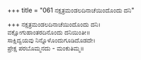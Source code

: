 +++
title = "061 ನಕ್ಷತ್ರಮಂಡಲದಿನಾಚೆಯಿಂದೊಂದು ದನಿ"

+++
ನಕ್ಷತ್ರಮಂಡಲದಿನಾಚೆಯಿಂದೊಂದು ದನಿ।  
ವಕ್ಷೋಗುಹಾಂತರದಿನೊಂದು ದನಿಯಿಂತೀ॥  
ಸಾಕ್ಷಿದ್ವಯವು ನಿನ್ನೊಳೊಂದುಗೂಡಿದೊಡದೇ।  
ಪ್ರೇಕ್ಷ ಪರಬೊಮ್ಮನದು - ಮಂಕುತಿಮ್ಮ॥  
